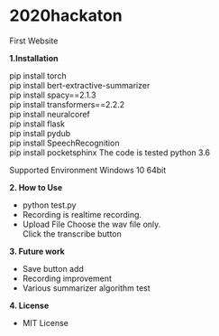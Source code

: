 # 2020hackaton

First Website

**1.Installation**

pip install torch  
pip install bert-extractive-summarizer  
pip install spacy==2.1.3  
pip install transformers==2.2.2  
pip install neuralcoref  
pip install flask  
pip install pydub  
pip install SpeechRecognition  
pip install pocketsphinx 
The code is tested python 3.6

Supported Environment
Windows 10 64bit

**2. How to Use**
* python test.py
* Recording is realtime recording.
* Upload File
  Choose the wav file only.  
  Click the transcribe button

**3. Future work**
* Save button add
* Recording improvement  
* Various summarizer algorithm test


**4. License**
* MIT License
  
